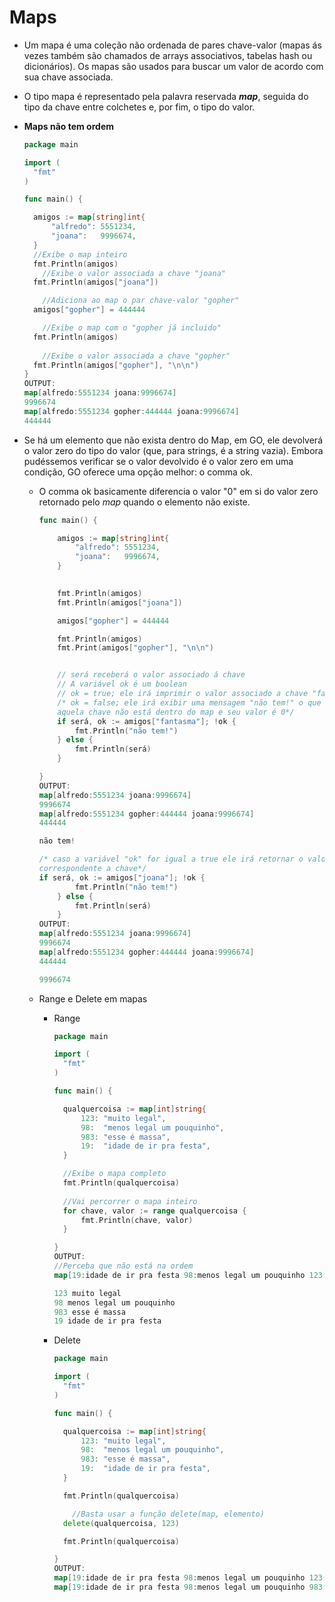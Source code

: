 # Maps

- Um mapa é uma coleção não ordenada de pares chave-valor (mapas ás vezes também são chamados de arrays associativos, tabelas hash ou dicionários). Os mapas são usados para  buscar um valor de acordo com sua chave associada.

- O tipo mapa é representado pela palavra reservada **_map_**, seguida do tipo da chave entre colchetes e, por fim, o tipo do valor.

- **Maps não tem ordem**

  ```GO
  package main
  
  import (
  	"fmt"
  )
  
  func main() {
  
  	amigos := map[string]int{
  		"alfredo": 5551234,
  		"joana":   9996674,
  	}
  	//Exibe o map inteiro
  	fmt.Println(amigos)
      //Exibe o valor associada a chave "joana"
  	fmt.Println(amigos["joana"])
  
      //Adiciona ao map o par chave-valor "gopher"
  	amigos["gopher"] = 444444
  
      //Exibe o map com o "gopher já incluido"
  	fmt.Println(amigos)
      
      //Exibe o valor associada a chave "gopher"
  	fmt.Println(amigos["gopher"], "\n\n")
  }
  OUTPUT:
  map[alfredo:5551234 joana:9996674]
  9996674
  map[alfredo:5551234 gopher:444444 joana:9996674]
  444444
  ```

- Se há um elemento que não exista dentro do Map, em GO, ele devolverá o valor zero do tipo do valor (que, para strings, é a string vazia). Embora pudéssemos verificar se o valor devolvido é o valor zero em uma condição, GO oferece uma opção melhor: o comma ok.

  - O comma ok basicamente diferencia o valor "0" em si do valor zero retornado pelo _map_ quando o elemento não existe.

    ```GO
    func main() {
    
    	amigos := map[string]int{
    		"alfredo": 5551234,
    		"joana":   9996674,
    	}
    
    	
    	fmt.Println(amigos)
    	fmt.Println(amigos["joana"])
    
    	amigos["gopher"] = 444444
    
    	fmt.Println(amigos)
    	fmt.Print(amigos["gopher"], "\n\n")
    
    
    	// será receberá o valor associado á chave
        // A variável ok é um boolean
        // ok = true; ele irá imprimir o valor associado a chave "fantasma"
        /* ok = false; ele irá exibir uma mensagem "não tem!" o que indica que 
        aquela chave não está dentro do map e seu valor é 0*/
    	if será, ok := amigos["fantasma"]; !ok {
    		fmt.Println("não tem!")
    	} else {
    		fmt.Println(será)
    	}
    
    }
    OUTPUT:
    map[alfredo:5551234 joana:9996674]
    9996674
    map[alfredo:5551234 gopher:444444 joana:9996674]
    444444
    
    não tem!
    
    /* caso a variável "ok" for igual a true ele irá retornar o valor
    correspondente a chave*/
    if será, ok := amigos["joana"]; !ok {
    		fmt.Println("não tem!")
    	} else {
    		fmt.Println(será)
    	}
    OUTPUT:
    map[alfredo:5551234 joana:9996674]
    9996674
    map[alfredo:5551234 gopher:444444 joana:9996674]
    444444
    
    9996674
    ```

  - Range e Delete em mapas

    - Range

      ```GO
      package main
      
      import (
      	"fmt"
      )
      
      func main() {
      
      	qualquercoisa := map[int]string{
      		123: "muito legal",
      		98:  "menos legal um pouquinho",
      		983: "esse é massa",
      		19:  "idade de ir pra festa",
      	}
      
      	//Exibe o mapa completo
      	fmt.Println(qualquercoisa)
      	
      	//Vai percorrer o mapa inteiro
      	for chave, valor := range qualquercoisa {
      		fmt.Println(chave, valor)
      	}
      
      }
      OUTPUT:
      //Perceba que não está na ordem
      map[19:idade de ir pra festa 98:menos legal um pouquinho 123:muito legal 983:esse é massa]
      
      123 muito legal
      98 menos legal um pouquinho
      983 esse é massa
      19 idade de ir pra festa
      ```

    - Delete

      ```GO
      package main
      
      import (
      	"fmt"
      )
      
      func main() {
      
      	qualquercoisa := map[int]string{
      		123: "muito legal",
      		98:  "menos legal um pouquinho",
      		983: "esse é massa",
      		19:  "idade de ir pra festa",
      	}
      
      	fmt.Println(qualquercoisa)
      
          //Basta usar a função delete(map, elemento)
      	delete(qualquercoisa, 123)
      
      	fmt.Println(qualquercoisa)
      
      }
      OUTPUT:
      map[19:idade de ir pra festa 98:menos legal um pouquinho 123:muito legal 983:esse é massa]
      map[19:idade de ir pra festa 98:menos legal um pouquinho 983:esse é massa]
      ```

      
